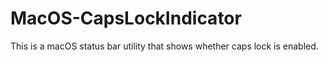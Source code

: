 # MacOS-CapsLockIndicator

This is a macOS status bar utility that shows whether caps lock is enabled.

